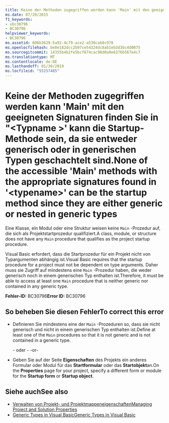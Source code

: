 ```yaml
---
title: Keine der Methoden zugegriffen werden kann 'Main' mit den geeigneten Signaturen finden Sie in "<typename>' kann die Startup-Methode sein, da sie entweder generisch oder in generischen Typen geschachtelt sind.
ms.date: 07/20/2015
f1_keywords:
- vbc30796
- BC30796
helpviewer_keywords:
- BC30796
ms.assetid: 606b3629-5a92-4c79-ace2-a530cab8c978
ms.openlocfilehash: be8e182dcc2b97ce54324dc8ab1eb3d3bc4d0075
ms.sourcegitcommit: 14355b4b2fe5bcf874cac96d0a9e6376b567e4c7
ms.translationtype: MT
ms.contentlocale: de-DE
ms.lasthandoff: 01/30/2019
ms.locfileid: "55257485"
---
```

# <a name="none-of-the-accessible-main-methods-with-the-appropriate-signatures-found-in-typename-can-be-the-startup-method-since-they-are-either-generic-or-nested-in-generic-types"></a><span data-ttu-id="68ddc-102">Keine der Methoden zugegriffen werden kann 'Main' mit den geeigneten Signaturen finden Sie in "\<Typname >' kann die Startup-Methode sein, da sie entweder generisch oder in generischen Typen geschachtelt sind.</span><span class="sxs-lookup"><span data-stu-id="68ddc-102">None of the accessible 'Main' methods with the appropriate signatures found in '\<typename>' can be the startup method since they are either generic or nested in generic types</span></span>
<span data-ttu-id="68ddc-103">Eine Klasse, ein Modul oder eine Struktur weisen keine `Main` -Prozedur auf, die sich als Projektstartprozedur qualifiziert.</span><span class="sxs-lookup"><span data-stu-id="68ddc-103">A class, module, or structure does not have any `Main` procedure that qualifies as the project startup procedure.</span></span>  
  
 <span data-ttu-id="68ddc-104">Visual Basic erfordert, dass die Startprozedur für ein Projekt nicht von Typargumenten abhängig ist.</span><span class="sxs-lookup"><span data-stu-id="68ddc-104">Visual Basic requires that the startup procedure for a project must not be dependent on type arguments.</span></span> <span data-ttu-id="68ddc-105">Daher muss sie Zugriff auf mindestens eine `Main` -Prozedur haben, die weder generisch noch in einem generischen Typ enthalten ist.</span><span class="sxs-lookup"><span data-stu-id="68ddc-105">Therefore, it must be able to access at least one `Main` procedure that is neither generic nor contained in any generic type.</span></span>  
  
 <span data-ttu-id="68ddc-106">**Fehler-ID:** BC30796</span><span class="sxs-lookup"><span data-stu-id="68ddc-106">**Error ID:** BC30796</span></span>  
  
## <a name="to-correct-this-error"></a><span data-ttu-id="68ddc-107">So beheben Sie diesen Fehler</span><span class="sxs-lookup"><span data-stu-id="68ddc-107">To correct this error</span></span>  
  
-   <span data-ttu-id="68ddc-108">Definieren Sie mindestens eine der `Main` -Prozeduren so, dass sie nicht generisch und nicht in einem generischen Typ enthalten ist.</span><span class="sxs-lookup"><span data-stu-id="68ddc-108">Define at least one of the `Main` procedures so that it is not generic and is not contained in a generic type.</span></span>  
  
     <span data-ttu-id="68ddc-109">- oder - </span><span class="sxs-lookup"><span data-stu-id="68ddc-109">-or-</span></span>  
  
-   <span data-ttu-id="68ddc-110">Geben Sie auf der Seite **Eigenschaften** des Projekts ein anderes Formular oder Modul für das **Startformular** oder das **Startobjekt**an.</span><span class="sxs-lookup"><span data-stu-id="68ddc-110">On the **Properties** page for your project, specify a different form or module for the **Startup form** or **Startup object**.</span></span>  
  
## <a name="see-also"></a><span data-ttu-id="68ddc-111">Siehe auch</span><span class="sxs-lookup"><span data-stu-id="68ddc-111">See also</span></span>
- [<span data-ttu-id="68ddc-112">Verwalten von Projekt- und Projektmappeneigenschaften</span><span class="sxs-lookup"><span data-stu-id="68ddc-112">Managing Project and Solution Properties</span></span>](/visualstudio/ide/managing-project-and-solution-properties)
- [<span data-ttu-id="68ddc-113">Generic Types in Visual Basic</span><span class="sxs-lookup"><span data-stu-id="68ddc-113">Generic Types in Visual Basic</span></span>](../../visual-basic/programming-guide/language-features/data-types/generic-types.md)

